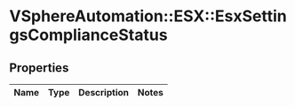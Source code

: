 # VSphereAutomation::ESX::EsxSettingsComplianceStatus

## Properties
Name | Type | Description | Notes
------------ | ------------- | ------------- | -------------


